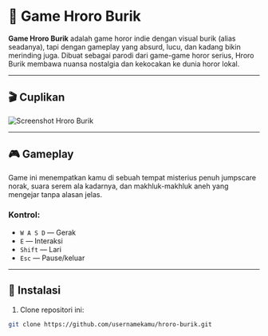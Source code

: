 # 👻 Game Hroro Burik

**Game Hroro Burik** adalah game horor indie dengan visual burik (alias seadanya), tapi dengan gameplay yang absurd, lucu, dan kadang bikin merinding juga. Dibuat sebagai parodi dari game-game horor serius, Hroro Burik membawa nuansa nostalgia dan kekocakan ke dunia horor lokal.

---

## 🎬 Cuplikan

![Screenshot Hroro Burik](link-gambar-atau-gif-jika-ada)

---

## 🎮 Gameplay

Game ini menempatkan kamu di sebuah tempat misterius penuh jumpscare norak, suara serem ala kadarnya, dan makhluk-makhluk aneh yang mengejar tanpa alasan jelas.

### Kontrol:

- `W A S D` — Gerak
- `E` — Interaksi
- `Shift` — Lari
- `Esc` — Pause/keluar

---

## 🔧 Instalasi

1. Clone repositori ini:

```bash
git clone https://github.com/usernamekamu/hroro-burik.git
